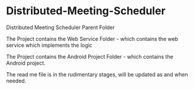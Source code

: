 # Distributed-Meeting-Scheduler
Distributed Meeting Scheduler Parent Folder

The Project contains the Web Service Folder - which contains the web service which implements the logic

The Project contains the Android Project Folder - which contains the Android project.

The read me file is in the rudimentary stages, will be updated as and when needed.
